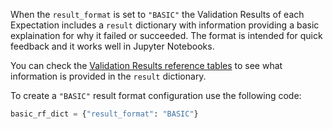 When the `result_format` is set to `"BASIC"` the Validation Results of each Expectation includes a `result` dictionary with information providing a basic explaination for why it failed or succeeded. The format is intended for quick feedback and it works well in Jupyter Notebooks.

You can check the [Validation Results reference tables](#validation-results-reference-tables) to see what information is provided in the `result` dictionary.

To create a `"BASIC"` result format configuration use the following code:

```python
basic_rf_dict = {"result_format": "BASIC"}
```